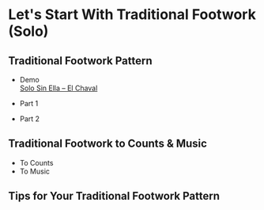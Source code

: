 # Let's Start With Traditional Footwork (Solo)

## Traditional Footwork Pattern

* Demo
<br>[Solo Sin Ella – El Chaval](https://www.youtube.com/watch?v=T95So8meRwc)

* Part 1
* Part 2

## Traditional Footwork to Counts & Music

* To Counts
* To Music

## Tips for Your Traditional Footwork Pattern
